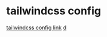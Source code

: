 # tailwindcss config

[tailwindcss config link](https://unpkg.com/browse/tailwindcss@3.0.0-alpha.2/stubs/defaultConfig.stub.js)
[d]('/laravale-api.md') 




